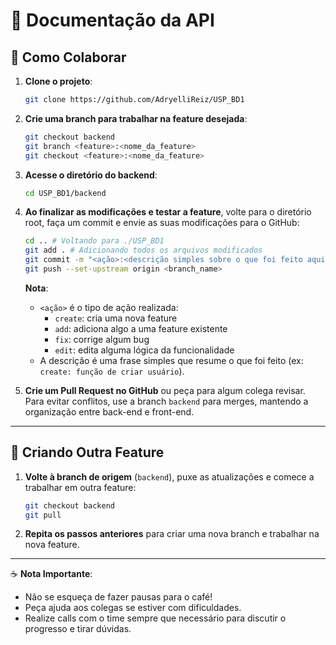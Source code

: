 # 📄 Documentação da API

## 🤝 Como Colaborar

1. **Clone o projeto**:
    ```bash
    git clone https://github.com/AdryelliReiz/USP_BD1
    ```

2. **Crie uma branch para trabalhar na feature desejada**:
    ```bash
    git checkout backend
    git branch <feature>:<nome_da_feature>
    git checkout <feature>:<nome_da_feature>
    ```

3. **Acesse o diretório do backend**:
    ```bash
    cd USP_BD1/backend
    ```

4. **Ao finalizar as modificações e testar a feature**, volte para o diretório root, faça um commit e envie as suas modificações para o GitHub:
    ```bash
    cd .. # Voltando para ./USP_BD1
    git add . # Adicionando todos os arquivos modificados
    git commit -m "<ação>:<descrição simples sobre o que foi feito aqui>" # Explicação abaixo
    git push --set-upstream origin <branch_name>
    ```
    **Nota**:
    - `<ação>` é o tipo de ação realizada:
      - `create`: cria uma nova feature
      - `add`: adiciona algo a uma feature existente
      - `fix`: corrige algum bug
      - `edit`: edita alguma lógica da funcionalidade
    - A descrição é uma frase simples que resume o que foi feito (ex: `create: função de criar usuário`).

5. **Crie um Pull Request no GitHub** ou peça para algum colega revisar. Para evitar conflitos, use a branch `backend` para merges, mantendo a organização entre back-end e front-end.

---

## 🚀 Criando Outra Feature

1. **Volte à branch de origem** (`backend`), puxe as atualizações e comece a trabalhar em outra feature:
    ```bash
    git checkout backend
    git pull
    ```
2. **Repita os passos anteriores** para criar uma nova branch e trabalhar na nova feature.

---

☕ **Nota Importante**:
- Não se esqueça de fazer pausas para o café!
- Peça ajuda aos colegas se estiver com dificuldades.
- Realize calls com o time sempre que necessário para discutir o progresso e tirar dúvidas.
